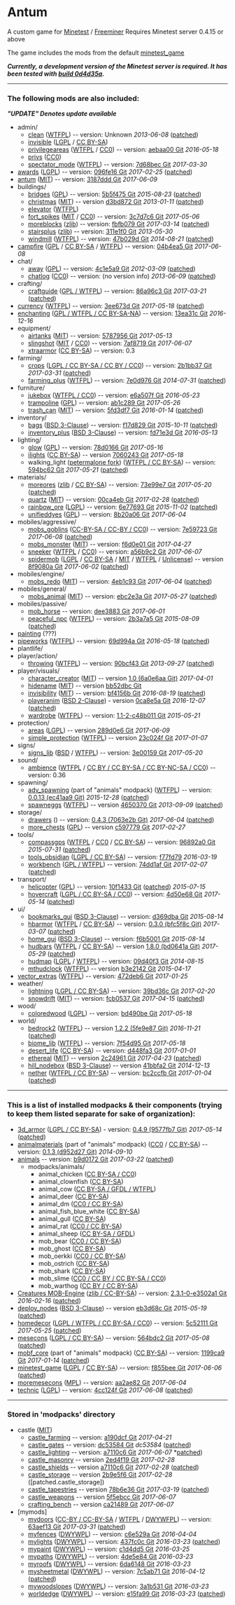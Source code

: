 # Antum
A custom game for [Minetest](http://www.minetest.net/) / [Freeminer](http://freeminer.org/)
Requires Minetest server 0.4.15 or above

The game includes the mods from the default [minetest_game](https://github.com/minetest/minetest_game/tree/master/mods)

***Currently, a development version of the Minetest server is required. It has been tested with [build 0d4d35a](https://github.com/minetest/minetest/tree/0d4d35a).***

---

### The following mods are also included:

***"UPDATE" Denotes update available***

* admin/
    * [clean][] ([WTFPL][lic.wtfpl]) -- version: Unknown *2013-06-08* ([patched][patch.clean])
    * [invisible][] ([LGPL][lic.lgpl2.1] / [CC BY-SA][lic.ccbysa3.0])
    * [privilegeareas][] ([WTFPL][lic.privilegeareas] / [CC0][lic.cc0]) -- version: [aebaa00 Git][ver.privilegeareas] *2016-05-18*
    * [privs][] ([CC0][lic.cc0])
    * [spectator_mode][] ([WTFPL][lic.spectator_mode]) -- version: [7d68bec Git][ver.spectator_mode] *2017-03-30*
* [awards][] ([LGPL][lic.lgpl2.1]) -- version: [096fe16 Git][ver.awards] *2017-02-25* ([patched][patch.awards])
* [antum][] ([MIT][lic.antum]) -- version: [3187ddd Git][ver.antum] *2017-06-09*
* buildings/
    * [bridges][] ([GPL][lic.gpl3.0]) -- version: [5b5f475 Git][ver.bridges] *2015-08-23* ([patched][patch.bridges])
    * [christmas][] ([MIT][lic.christmas]) -- version [d3bd872 Git][ver.christmas] *2013-01-11* ([patched][patch.christmas])
    * [elevator][] ([WTFPL][lic.elevator])
    * [fort_spikes][] ([MIT][lic.fort_spikes] / [CC0][lic.cc0]) -- version: [3c7d7c6 Git][ver.fort_spikes] *2017-05-06*
    * [moreblocks][] ([zlib][lic.moreblocks]) -- version: [fbfb079 Git][ver.moreblocks] *2017-03-14* ([patched][patch.moreblocks])
    * [stairsplus][] ([zlib][lic.stairsplus]) -- version: [311e1f0 Git][ver.stairsplus] *2013-05-30*
    * [windmill][] ([WTFPL][lic.windmill]) -- version: [47b029d Git][ver.windmill] *2014-08-21* ([patched][patch.windmill])
* [campfire][] ([GPL][lic.gpl2.0] / [CC BY-SA][lic.ccbysa] / [WTFPL][lic.campfire]) -- version: [04b4ea5 Git][ver.campfire] *2017-06-08*
* chat/
    * [away][] ([GPL][lic.gpl2.0]) -- version: [4c1e5a9 Git][ver.away] *2012-03-09* ([patched][patch.away])
    * [chatlog][] ([CC0][lic.cc0]) -- version: (no version info) *2013-06-09* ([patched][patch.chatlog])
* crafting/
    * [craftguide][] ([GPL / WTFPL](mods/crafting/craftguide/LICENSE)) -- version: [86a96c3 Git][ver.craftguide] *2017-03-21* ([patched][patch.craftguide])
* [currency][] ([WTFPL][lic.currency]) -- version: [3ee673d Git][ver.currency] *2017-05-18* ([patched][patch.currency])
* [enchanting][] ([GPL / WTFPL / CC BY-SA-NA][lic.enchanting]) -- version: [13ea31c Git][ver.enchanting] *2016-12-16*
* equipment/
	* [airtanks][] ([MIT][lic.airtanks]) -- version: [5787956 Git][ver.airtanks] *2017-05-13*
	* [slingshot][] ([MIT][lic.slingshot] / [CC0][lic.cc0]) -- version: [7af8719 Git][ver.slingshot] *2017-06-07*
	* [xtraarmor][] ([CC BY-SA][lic.ccbysa3.0]) -- version: 0.3
* farming/
	* [crops][] ([LGPL / CC BY-SA / CC BY / CC0][lic.crops]) -- version: [2b1bb37 Git][ver.crops] *2017-03-31* ([patched][patch.crops])
	* [farming_plus][] ([WTFPL][lic.farming_plus]) -- version: [7e0d976 Git][ver.farming_plus] *2014-07-31* ([patched][patch.farming_plus])
* furniture/
	* [jukebox][] ([WTFPL / CC0][lic.jukebox]) -- version: [e6a507f Git][ver.jukebox] *2016-05-23*
    * [trampoline][] ([GPL][lic.gpl3.0]) -- version: [ab1c289 Git][ver.trampoline] *2017-05-26*
    * [trash_can][] ([MIT][lic.trash_can]) -- version: [5fd3df7 Git][ver.trash_can] *2016-01-14* ([patched][patch.trash_can])
* inventory/
    * [bags][] ([BSD 3-Clause][lic.bags]) -- version: [f17d829 Git][ver.bags] *2015-10-11* ([patched][patch.bags])
    * [inventory_plus][] ([BSD 3-Clause][lic.inventory_plus]) -- version: [fd71e3d Git][ver.inventory_plus] *2016-05-13*
* lighting/
    * [glow][] ([GPL][lic.gpl2.0]) -- version: [78d0166 Git][ver.glow] *2017-05-16*
	* [ilights][] ([CC BY-SA][lic.ccbysa]) -- version [7060243 Git][ver.ilights] *2017-05-18*
    * walking_light ([petermalone fork][walking_light]) ([WTFPL / CC BY-SA][lic.walking_light]) -- version: [594bc62 Git][ver.walking_light] *2017-05-21* ([patched][patch.walking_light])
* materials/
	* [moreores][] ([zlib][lic.moreores] / [CC BY-SA][lic.ccbysa3.0]) -- version: [73e99e7 Git][ver.moreores] *2017-05-20* ([patched][patch.moreores])
	* [quartz][] ([MIT][lic.quartz]) -- version: [00ca4eb Git][ver.quartz] *2017-02-28* ([patched][patch.quartz])
	* [rainbow_ore][] ([LGPL][lic.rainbow_ore]) -- version: [6e77693 Git][ver.rainbow_ore] *2015-11-02* ([patched][patch.rainbow_ore])
	* [unifieddyes][] ([GPL][lic.gpl2.0]) -- version: [8b20a06 Git][ver.unifieddyes] *2017-06-04*
* mobiles/aggressive/
    * [mobs_goblins][] ([CC-BY-SA / CC-BY / CC0][lic.mobs_goblins]) -- version: [7e59723 Git][ver.mobs_goblins] *2017-06-08* ([patched][patch.mobs_goblins])
    * [mobs_monster][] ([MIT][lic.mobs_monster]) -- version: [f6d0e01 Git][ver.mobs_monster] *2017-04-27*
    * [sneeker][] ([WTFPL][lic.wtfpl] / [CC0][lic.cc0]) -- version: [a56b9c2 Git][ver.sneeker] *2017-06-07*
    * [spidermob][] ([LGPL][lic.lgpl2.1] / [CC BY-SA][lic.ccbysa3.0] / [MIT][lic.mit] / [WTFPL][lic.spidermob] / [Unlicense][lic.unlicense]) -- version [8f9080a Git][ver.spidermob] *2017-06-02* ([patched][patch.spidermob])
* mobiles/engine/
    * [mobs_redo][] ([MIT][lic.mobs_redo]) -- version: [4eb1c93 Git][ver.mobs_redo] *2017-06-04* ([patched][patch.mobs_redo])
* mobiles/general/
	* [mobs_animal][] ([MIT][lic.mobs_animal]) -- version: [ebc2e3a Git][ver.mobs_animal] *2017-05-27* ([patched][patch.mobs_animal])
* mobiles/passive/
	* [mob_horse][] -- version: [dee3883 Git][ver.mob_horse] *2017-06-01*
    * [peaceful_npc][] ([WTFPL][lic.wtfpl]) -- version: [2b3a7a5 Git][ver.peaceful_npc] *2015-08-09* ([patched][patch.peaceful_npc])
* [painting][] (???)
* [pipeworks][] ([WTFPL][lic.wtfpl]) -- version: [69d994a Git][ver.pipeworks] *2016-05-18*  ([patched][patch.pipeworks])
* plantlife/
* player/action/
    * [throwing][] ([WTFPL][lic.wtfpl]) -- version: [90bcf43 Git][ver.throwing] *2013-09-27* ([patched][patch.throwing])
* player/visuals/
	* [character_creator][] ([MIT][lic.character_creator]) -- version [1.0 (6a0e6aa Git)][ver.character_creator] *2017-04-01*
    * [hidename][] ([MIT][lic.hidename]) -- version [bb52dbc Git][ver.hidename]
    * [invisibility][] ([MIT][lic.invisibility]) -- version: [bf4156b Git][ver.invisibility] *2016-08-19* ([patched][patch.invisibility])
    * [playeranim][] ([BSD 2-Clause][lic.playeranim]) - version [0ca8e5a Git][ver.playeranim] *2016-12-07* ([patched][patch.playeranim])
    * [wardrobe][] ([WTFPL][lic.wtfpl]) -- version: [1.1-2-c48b011 Git][ver.wardrobe] *2015-05-21*
* protection/
    * [areas][] ([LGPL][lic.lgpl2.1]) -- version [289d0e6 Git][ver.areas] *2017-06-09*
    * [simple_protection][] ([WTFPL][lic.wtfpl]) -- version [23c024f Git][ver.simple_protection] *2017-01-07*
* signs/
	* [signs_lib][] ([BSD][lic.signs_lib] / [WTFPL][lic.wtfpl]) -- version: [3e00159 Git][ver.signs_lib] *2017-05-20*
* sound/
    * [ambience][ambience_ultralite] ([WTFPL][lic.wtfpl] / [CC BY / CC BY-SA / CC BY-NC-SA / CC0][lic.ambience_ultralite]) -- version: 0.36
* spawning/
	* [adv_spawning][animals] (part of "animals" modpack) ([WTFPL][lic.wtfpl]) -- version: [0.0.13 (ec41aa9 Git)][ver.adv_spawning] *2015-12-28* ([patched][patch.adv_spawning])
	* [spawneggs][] ([WTFPL][lic.spawneggs]) -- version [4650370 Git][ver.spawneggs] *2013-09-09* ([patched][patch.spawneggs])
* storage/
	* [drawers][] () -- version: [0.4.3 (7063e2b Git)][ver.drawers] *2017-06-04* ([patched][patch.drawers])
	* [more_chests][] ([GPL][lic.gpl2.0]) -- version [c597779 Git][ver.more_chests] *2017-02-27*
* tools/
	* [compassgps][] ([WTFPL][lic.wtfpl] / [CC0][lic.cc0] / [CC BY-SA][lic.ccbysa]) -- version: [96892a0 Git][ver.compassgps] *2015-07-31* ([patched][patch.compassgps])
    * [tools_obsidian][] ([LGPL / CC BY-SA][lic.tools_obsidian]) -- version: [f77fd79][ver.tools_obsidian] *2016-03-19*
    * [workbench][] ([GPL / WTFPL](mods/tools/workbench/LICENSE)) -- version: [74dd1af Git][ver.workbench] *2017-02-07* ([patched][patch.workbench])
* transport/
	* [helicopter][] ([GPL][lic.gpl2.0]) -- version: [10f1433 Git][ver.helicopter] ([patched][patch.helicopter]) *2015-07-15*
    * [hovercraft][] ([LGPL / CC BY-SA / CC0][lic.hovercraft]) -- version: [4d50e68 Git][ver.hovercraft] *2017-05-14* ([patched][patch.hovercraft])
* ui/
    * [bookmarks_gui][] ([BSD 3-Clause][lic.bookmarks_gui]) -- version: [d369dba Git][ver.bookmarks_gui] *2015-08-14*
    * [hbarmor][] ([WTFPL][lic.wtfpl] / [CC BY-SA][lic.ccbysa3.0]) -- version: [0.3.0 (bfc5f8c Git)][ver.hbarmor] *2017-03-07* ([patched][patch.hbarmor])
    * [home_gui][] ([BSD 3-Clause](mods/ui/home_gui/LICENSE)) -- version: [f6b5001 Git][ver.home_gui] *2015-08-14*
    * [hudbars][] ([WTFPL][lic.wtfpl] / [CC BY-SA][lic.ccbysa3.0]) -- version [1.8.0 (bd0641a Git)][ver.hudbars] *2017-05-29* ([patched][patch.hudbars])
    * [hudmap][] ([LGPL][lic.lgpl2.1] / [WTFPL][lic.wtfpl]) -- version: [09d40f3 Git][ver.hudmap] *2014-08-15*
    * [mthudclock][] ([WTFPL][lic.wtfpl]) -- version [b3e2142 Git][ver.mthudclock] *2015-04-17*
* [vector_extras][] ([WTFPL][lic.vector_extras]) -- version: [472deb6 Git][ver.vector_extras] *2017-01-25*
* weather/
    * [lightning][] ([LGPL / CC BY-SA][lic.lightning]) -- version: [39bd36c Git][ver.lightning] *2017-02-20*
    * [snowdrift][] ([MIT][lic.snowdrift]) -- version: [fcb0537 Git][ver.snowdrift] *2017-04-15* ([patched][patch.snowdrift])
* wood/
	* [coloredwood][] ([LGPL][lic.lgpl3.0]) -- version: [bd490be Git][ver.coloredwood] *2017-05-18*
* world/
    * [bedrock2][] ([WTFPL][lic.wtfpl]) -- version [1.2.2 (5fe9e87 Git)][ver.bedrock2] *2016-11-21* ([patched][patch.bedrock2])
    * [biome_lib][] ([WTFPL][lic.wtfpl]) -- version: [7f54d95 Git][ver.biome_lib] *2017-05-18*
    * [desert_life][] ([CC BY-SA][lic.ccbysa4.0]) -- version: [d448fa3 Git][ver.desert_life] *2017-01-01*
    * [ethereal][] ([MIT][lic.ethereal]) -- version [2c24961 Git][ver.ethereal] *2017-04-23* ([patched][patch.ethereal])
    * [hill_nodebox][] ([BSD 3-Clause][lic.hill_nodebox]) -- version [41bbfa2 Git][ver.hill_nodebox] *2014-12-13*
    * [nether][] ([WTFPL / CC BY-SA][lic.nether]) -- version: [bc2ccfb Git][ver.nether] *2017-01-04* ([patched][patch.nether])


---

### This is a list of installed modpacks & their components (trying to keep them listed separate for sake of organization):

* [3d_armor][] ([LGPL / CC BY-SA][lic.3d_armor]) - version: [0.4.9 (9577fb7 Git)][ver.3d_armor] *2017-05-14* ([patched][patch.3d_armor])
* [animalmaterials][animals] (part of "animals" modpack) ([CC0][lic.cc0] / [CC BY-SA][lic.ccbysa3.0]) -- version: [0.1.3 (d952d27 Git)][ver.animalmaterials] *2014-09-10*
* [animals][] -- version: [b9d0172 Git][ver.animals] *2017-03-22* ([patched][patch.animals])
	* modpacks/animals/
		* animal_chicken ([CC BY-SA / CC0][lic.amp_chicken])
		* animal_clownfish ([CC BY-SA][lic.amp_clownfish])
		* animal_cow ([CC BY-SA / GFDL / WTFPL][lic.amp_cow])
		* animal_deer ([CC BY-SA][lic.amp_deer])
		* animal_dm ([CC0 / CC BY-SA][lic.amp_dm])
		* animal_fish_blue_white ([CC BY-SA][lic.amp_fish_blue_white])
		* animal_gull ([CC BY-SA][lic.amp_gull])
		* animal_rat ([CC0 / CC BY-SA][lic.amp_rat])
		* animal_sheep ([CC BY-SA / GFDL][lic.amp_sheep])
		* mob_bear ([CC0 / CC BY-SA][lic.amp_bear])
		* mob_ghost ([CC BY-SA][lic.amp_ghost])
		* mob_oerkki ([CC0 / CC BY-SA][lic.amp_oerkki])
		* mob_ostrich ([CC BY-SA][lic.amp_ostrich])
		* mob_shark ([CC BY-SA][lic.amp_shark])
		* mob_slime ([CC0 / CC BY / CC BY-SA / CC0][lic.amp_slime])
		* mob_warthog ([CC BY / CC BY-SA][lic.amp_warthog])
* [Creatures MOB-Engine][cme] ([zlib / CC-BY-SA][lic.cme]) -- version: [2.3.1-0-e3502a1 Git][ver.cme] *2016-02-16* ([patched][patch.cme])
* [deploy_nodes][] ([BSD 3-Clause][lic.deploy_nodes]) -- version [eb3d68c Git][ver.deploy_nodes] *2015-05-19* ([patched][patch.deploy_nodes])
* [homedecor][] ([LGPL / WTFPL / CC BY-SA / CC0][lic.homedecor]) -- version: [5c52111 Git][ver.homedecor] *2017-05-25* ([patched][patch.homedecor])
* [mesecons][] ([LGPL / CC BY-SA][lic.mesecons]) -- version: [564bdc2 Git][ver.mesecons] *2017-05-08* ([patched][patch.mesecons])
* [mobf_core][animals] (part of "animals" modpack) ([CC BY-SA][lic.ccbysa3.0]) -- version: [1199ca9 Git][ver.mobf_core] *2017-01-14* ([patched][patch.mobf_core])
* [minetest_game][] ([LGPL][lic.lgpl2.1] / [CC BY-SA][lic.ccbysa3.0]) -- version: [f855bee Git][ver.minetest_game] *2017-06-06* ([patched][patch.minetest_game])
* [moremesecons][] ([MPL][lic.mpl2.0]) -- version: [aa2ae82 Git][ver.moremesecons] *2017-06-04*
* [technic][] ([LGPL][lic.lgpl2.0]) -- version: [4cc124f Git][ver.technic] *2017-06-08* ([patched][patch.technic])


---

### Stored in 'modpacks' directory

* castle ([MIT][lic.castle])
	* [castle_farming][] -- version: [a190dcf Git][ver.castle_farming] *2017-04-21*
	* [castle_gates][] -- version: [dc53584 Git][ver.castle_gates] *dc53584* ([patched][patch.castle_gates])
	* [castle_lighting][] -- version: [a7110c6 Git][ver.castle_lighting] *2017-06-07* *[patched][patch.castle_lighting])
	* [castle_masonry][] -- version [2ed4f19 Git][ver.castle_masonry] *2017-02-28*
	* [castle_shields][] -- version [a7110c6 Git][ver.castle_shields] *2017-02-28* ([patched][patch.castle_shields])
	* [castle_storage][] -- version [2b9e5f6 Git][ver.castle_storage] *2017-02-28* ([patched.castle_storage])
	* [castle_tapestries][] -- version [78b6e36 Git][ver.castle_tapestries] *2017-03-19* ([patched][patch.castle_tapestries])
	* [castle_weapons][] -- version [5f5ebcc Git][ver.castle_weapons] *2017-06-07*
	* [crafting_bench][] -- version [ca21489 Git][ver.crafting_bench] *2017-06-07*
* [mymods]
	* [mydoors][] ([CC-BY / CC-BY-SA][lic.mydoors] / [WTFPL][lic.wtfpl] / [DWYWFPL][lic.dwywpl]) -- version: [63aef13 Git][ver.mydoors] *2017-03-31* ([patched][patch.mydoors])
	* [myfences][] ([DWYWPL][lic.dwywpl]) -- version: [c6e529a Git][ver.myfences] *2016-04-04*
	* [mylights][] ([DWYWPL][lic.dwywpl]) -- version: [437fc0c Git][ver.mylights] *2016-03-23* ([patched][patch.mylights])
	* [mypaint][] ([DWYWPL][lic.dwywpl]) -- version: [c1d4dd5 Git][ver.mypaint] *2016-03-25*
	* [mypaths][] ([DWYWPL][lic.dwywpl]) -- version: [4de5e84 Git][ver.mypaths] *2016-03-23*
	* [myroofs][] ([DWYWPL][lic.dwywpl]) -- version: [6da6148 Git][ver.myroofs] *2016-03-23*
	* [mysheetmetal][] ([DWYWPL][lic.dwywpl]) -- version: [7c5ab71 Git][ver.mysheetmetal] *2016-04-12* ([patched][patch.mysheetmetal])
	* [mywoodslopes][] ([DWYWPL][lic.dwywpl]) -- version: [3a1b531 Git][ver.mywoodslopes] *2016-03-23*
	* [worldedge][] ([DWYWPL][lic.dwywpl]) -- version: [e15fa99 Git][ver.worldedge] *2016-03-23* ([patched][patch.worldedge])



[3d_armor]: https://forum.minetest.net/viewtopic.php?t=4654
[airtanks]: https://forum.minetest.net/viewtopic.php?t=17102
[ambience_ultralite]: https://forum.minetest.net/viewtopic.php?p=151166#p151166
[animals]: https://forum.minetest.net/viewtopic.php?t=629
[antum]: https://github.com/AntumDeluge/mtmp-antum
[antum_glass]: mods/antum/glass
[antum_overrides]: mods/antum/overrides
[areas]: https://forum.minetest.net/viewtopic.php?t=7239
[awards]: https://forum.minetest.net/viewtopic.php?t=4870
[away]: https://forum.minetest.net/viewtopic.php?t=1211
[bags]: http://cornernote.github.io/minetest-bags/
[bedrock2]: https://forum.minetest.net/viewtopic.php?t=11271
[biome_lib]: https://forum.minetest.net/viewtopic.php?f=11&t=12999
[bookmarks_gui]: http://cornernote.github.io/minetest-bookmarks_gui/
[bridges]: https://forum.minetest.net/viewtopic.php?t=3488
[campfire]: https://forum.minetest.net/viewtopic.php?t=10569
[castle_farming]: https://github.com/minetest-mods/castle_farming
[castle_gates]: https://github.com/minetest-mods/castle_gates
[castle_lighting]: https://github.com/minetest-mods/castle_lighting
[castle_masonry]: https://github.com/minetest-mods/castle_masonry
[castle_shields]: https://github.com/minetest-mods/castle_shields
[castle_storage]: https://github.com/minetest-mods/castle_storage
[castle_tapestries]: https://github.com/minetest-mods/castle_tapestries
[castle_weapons]: https://github.com/minetest-mods/castle_weapons
[character_creator]: https://forum.minetest.net/viewtopic.php?t=13138
[chatlog]: https://forum.minetest.net/viewtopic.php?t=6220
[christmas]: https://forum.minetest.net/viewtopic.php?t=3950
[clean]: https://forum.minetest.net/viewtopic.php?t=2777
[cme]: https://forum.minetest.net/viewtopic.php?t=8638
[coloredwood]: https://forum.minetest.net/viewtopic.php?t=2411
[compass]: https://forum.minetest.net/viewtopic.php?t=3785
[compassgps]: https://forum.minetest.net/viewtopic.php?t=9373
[craftguide]: https://forum.minetest.net/viewtopic.php?t=14088
[crafting_bench]: https://github.com/minetest-mods/crafting_bench
[crops]: https://forum.minetest.net/viewtopic.php?t=11795
[currency]: https://github.com/minetest-mods/currency
[deploy_nodes]: https://cornernote.github.io/minetest-deploy_nodes/
[desert_life]: https://forum.minetest.net/viewtopic.php?t=16054
[drawers]: https://forum.minetest.net/viewtopic.php?t=17134
[elevator]: https://forum.minetest.net/viewtopic.php?t=12944
[enchanting]: https://forum.minetest.net/viewtopic.php?t=7354
[ethereal]: https://forum.minetest.net/viewtopic.php?t=14638
[farming_plus]: https://forum.minetest.net/viewtopic.php?t=2787
[fort_spikes]: https://forum.minetest.net/viewtopic.php?t=14574
[glow]: https://forum.minetest.net/viewtopic.php?t=6300
[hbarmor]: https://forum.minetest.net/viewtopic.php?t=11337
[helicopter]: https://forum.minetest.net/viewtopic.php?t=6183
[hidename]: https://github.com/AntumDeluge/mtmod-hidename
[hill_nodebox]: https://cornernote.github.io/minetest-hill_nodebox/
[home_gui]: http://cornernote.github.io/minetest-home_gui/
[homedecor]: https://forum.minetest.net/viewtopic.php?t=2041
[hovercraft]: https://forum.minetest.net/viewtopic.php?t=6722
[hudbars]: https://forum.minetest.net/viewtopic.php?t=11153
[hudmap]: https://github.com/stujones11/hudmap
[ilights]: https://forum.minetest.net/viewtopic.php?t=12200
[invisibility]: https://forum.minetest.net/viewtopic.php?t=14846
[invisible]: https://forum.minetest.net/viewtopic.php?t=14399
[inventory_plus]: https://forum.minetest.net/viewtopic.php?t=3100
[jukebox]: https://forum.minetest.net/viewtopic.php?t=13505
[jumping]: https://forum.minetest.net/viewtopic.php?t=2957
[lightning]: https://forum.minetest.net/viewtopic.php?t=13886
[mesecons]: https://forum.minetest.net/viewtopic.php?t=628
[minetest_game]: https://github.com/minetest/minetest_game
[mob_horse]: https://github.com/tenplus1/mob_horse
[mobs_animal]: https://github.com/tenplus1/mobs_animal
[mobs_goblins]: https://forum.minetest.net/viewtopic.php?t=13004
[mobs_monster]: https://github.com/tenplus1/mobs_monster
[mobs_redo]: https://forum.minetest.net/viewtopic.php?t=9917
[more_chests]: https://github.com/minetest-mods/more_chests
[moreblocks]: https://forum.minetest.net/viewtopic.php?t=509
[moremesecons]: https://forum.minetest.net/viewtopic.php?t=13150
[moreores]: https://forum.minetest.net/viewtopic.php?t=549
[moretrees]: https://forum.minetest.net/viewtopic.php?t=4394
[mthudclock]: https://forum.minetest.net/viewtopic.php?t=11879
[mydoors]: https://forum.minetest.net/viewtopic.php?t=10626
[myfences]: https://forum.minetest.net/viewtopic.php?t=14275
[mylights]: https://forum.minetest.net/viewtopic.php?t=13154
[mypaint]: https://forum.minetest.net/viewtopic.php?t=14274
[mypaths]: https://forum.minetest.net/viewtopic.php?t=11388
[myroofs]: https://forum.minetest.net/viewtopic.php?t=11416
[mysheetmetal]: https://forum.minetest.net/viewtopic.php?t=11702
[mywoodslopes]: https://forum.minetest.net/viewtopic.php?t=11433
[nether]: https://forum.minetest.net/viewtopic.php?t=5790
[painting]: https://github.com/minetest-mods/painting
[peaceful_npc]: https://forum.minetest.net/viewtopic.php?t=4167
[pipeworks]: https://forum.minetest.net/viewtopic.php?t=2155
[plantlife_modpack]: https://forum.minetest.net/viewtopic.php?f=11&t=3898
[playeranim]: https://forum.minetest.net/viewtopic.php?t=12189
[privilegeareas]: https://forum.minetest.net/viewtopic.php?t=5545
[privs]: mods/admin/privs
[quartz]: https://forum.minetest.net/viewtopic.php?t=5682
[rainbow_ore]: https://forum.minetest.net/viewtopic.php?id=13519
[signs_lib]: https://forum.minetest.net/viewtopic.php?f=11&t=13762
[simple_protection]: https://forum.minetest.net/viewtopic.php?t=9035
[slingshot]: https://github.com/AntumDeluge/mtmod-slingshot
[sneeker]: https://github.com/AntumDeluge/mtmod-sneeker
[snowdrift]: https://forum.minetest.net/viewtopic.php?t=6854
[spawneggs]: https://forum.minetest.net/viewtopic.php?t=6214
[spectator_mode]: https://forum.minetest.net/viewtopic.php?t=13718
[spidermob]: https://forum.minetest.net/viewtopic.php?t=10045
[stairsplus]: https://forum.minetest.net/viewtopic.php?t=6140
[technic]: https://forum.minetest.net/viewtopic.php?t=2538
[throwing]: https://forum.minetest.net/viewtopic.php?t=687
[tnt]: https://forum.minetest.net/viewtopic.php?id=2902
[tools_obsidian]: https://forum.minetest.net/viewtopic.php?t=14236
[trampoline]: https://github.com/AntumDeluge/mtmod-trampoline
[trash_can]: https://forum.minetest.net/viewtopic.php?t=6315
[trees]: https://forum.minetest.net/viewtopic.php?f=11&t=5713
[unified_inventory]: https://forum.minetest.net/viewtopic.php?id=3933
[unifieddyes]: https://forum.minetest.net/viewtopic.php?t=2178
[vector_extras]: https://forum.minetest.net/viewtopic.php?t=8533
[vines]: https://forum.minetest.net/viewtopic.php?f=11&t=2344
[walking_light]: https://github.com/petermaloney/walking_light
[wardrobe]: https://forum.minetest.net/viewtopic.php?t=9680
[weather]: https://forum.minetest.net/viewtopic.php?t=5245
[windmill]: https://forum.minetest.net/viewtopic.php?id=7440
[workbench]: https://forum.minetest.net/viewtopic.php?t=14085
[worldedge]: https://forum.minetest.net/viewtopic.php?t=10753
[xtraarmor]: https://forum.minetest.net/viewtopic.php?t=16645

[lic.3d_armor]: mods/modpacks/3d_armor/LICENSE.md
[lic.airtanks]: mods/equipment/airtanks/LICENSE.txt
[lic.ambience_ultralite]: mods/sound/ambience/sounds/SoundLicenses.txt
[lic.amp_adv_spawning]: mods/spawning/adv_spawning/README.txt
[lic.amp_bear]: mods/modpacks/animals/mob_bear/License.txt
[lic.amp_chicken]: mods/modpacks/animals/animal_chicken/License.txt
[lic.amp_clownfish]: mods/modpacks/animals/animal_clownfish/License.txt
[lic.amp_cow]: mods/modpacks/animals/animal_cow/License.txt
[lic.amp_deer]: mods/modpacks/animals/animal_deer/License.txt
[lic.amp_dm]: mods/modpacks/animals/animal_dm/License.txt
[lic.amp_fish_blue_white]: mods/modpacks/animals/animal_fish_blue_white/License.txt
[lic.amp_ghost]: mods/modpacks/animals/mob_ghost/License.txt
[lic.amp_gull]: mods/modpacks/animals/animal_gull/License.txt
[lic.amp_mob_environments]: mods/mp-animalmaterials/mob_environments/README
[lic.amp_oerkki]: mods/modpacks/animals/mob_oerkki/License.txt
[lic.amp_ostrich]: mods/modpacks/animals/mob_ostrich/License.txt
[lic.amp_rat]: mods/modpacks/animals/animal_rat/License.txt
[lic.amp_shark]: mods/modpacks/animals/mob_shark/License.txt
[lic.amp_sheep]: mods/modpacks/animals/animal_sheep/License%20information.txt
[lic.amp_slime]: mods/modpacks/animals/mob_slime/License.txt
[lic.amp_warthog]: mods/modpacks/animals/mob_warthog/License.txt
[lic.antum]: mods/antum/LICENSE.txt
[lic.awards]: mods/awards/LICENSE.txt
[lic.bags]: mods/inventory/bags/LICENSE
[lic.bookmarks_gui]: mods/ui/bookmarks_gui/LICENSE
[lic.bridges]: mods/buildings/bridges/README.md
[lic.campfire]: mods/campfire/README.md
[lic.castle]: mods/modpacks/castle/LICENSE
[lic.character_creator]: mods/player/visuals/character_creator/license.txt
[lic.christmas]: mods/buildings/christmas/LICENSE.txt
[lic.cme]: mods/modpacks/cme/LICENSE.txt
[lic.crops]: mods/farming/crops/LICENSE
[lic.currency]: https://forum.minetest.net/viewtopic.php?t=7002
[lic.deploy_nodes]: mods/modpacks/deploy_nodes/LICENSE
[lic.elevator]: mods/buildings/elevator/readme.txt
[lic.enchanting]: mods/enchanting/LICENSE
[lic.ethereal]: mods/world/ethereal/license.txt
[lic.farming_plus]: mods/farming/farming_plus/README.txt
[lic.fort_spikes]: mods/buildings/fort_spikes/README.md
[lic.hidename]: mods/player/visuals/hidename/LICENSE.txt
[lic.hill_nodebox]: mods/world/hill_nodebox/LICENSE
[lic.homedecor]: mods/modpacks/homedecor/LICENSE
[lic.hovercraft]: mods/transport/hovercraft/LICENSE.txt
[lic.inventory_plus]: mods/inventory/inventory_plus/LICENSE
[lic.invisibility]: mods/player/visuals/invisibility/license.txt
[lic.invisible]: mods/admin/invisible/readme.txt
[lic.jukebox]: mods/furniture/jukebox/README.txt
[lic.lightning]: mods/weather/lightning/README.md
[lic.mesecons]: mods/modpacks/mesecons/COPYING.txt
[lic.mobf]: mods/modpacks/mobf_core/License.txt
[lic.mobs_animal]: mods/mobiles/general/mobs_animal/license.txt
[lic.mobs_goblins]: mods/mobiles/aggressive/mobs_goblins/README.md
[lic.mobs_monster]: mods/mobiles/aggressive/mobs_monster/license.txt
[lic.mobs_redo]: mods/mobiles/engine/mobs_redo/license.txt
[lic.moreblocks]: mods/buildings/moreblocks/LICENSE.md
[lic.moreores]: mods/materials/moreores/LICENSE.md
[lic.mydoors]: mods/modpacks/mydoors/README.md
[lic.nether]: mods/world/nether/README.md
[lic.playeranim]: mods/player/visuals/playeranim/license.md
[lic.privilegeareas]: mods/admin/privilegeareas/README.md
[lic.quartz]: mods/materials/quartz/LICENSE.txt
[lic.rainbow_ore]: mods/materials/rainbow_ore/README.md
[lic.signs_lib]: mods/signs/signs_lib/copyright.txt
[lic.slingshot]: mods/equipment/slingshot/LICENSE.txt
[lic.snowdrift]: mods/weather/snowdrift/license.txt
[lic.spawneggs]: mods/spawning/spawneggs/README.txt
[lic.spectator_mode]: mods/admin/spectator_mode/LICENSE
[lic.spidermob]: https://github.com/minetest-LOTR/Lord-of-the-Test/blob/master/mods/lottmobs/license.txt
[lic.stairsplus]: mods/buildings/stairsplus/LICENSE.txt
[lic.tools_obsidian]: mods/tools/tools_obsidian/README.md
[lic.trash_can]: mods/furniture/trash_can/LICENSE.txt
[lic.vector_extras]: mods/vector_extras/LICENSE.txt
[lic.walking_light]: mods/lighting/walking_light/README.md
[lic.windmill]: mods/buildings/windmill/README.md

[lic.cc0]: doc/licenses/CC0.txt
[lic.ccbyncsa]: doc/licenses/CC_BY-NC-SA-4.0.txt
[lic.ccbyncsa3.0]: doc/licenses/CC_BY-NC-SA-3.0.txt
[lic.ccbyncsa4.0]: doc/licenses/CC_BY-NC-SA-4.0.txt
[lic.ccbysa]: doc/licenses/CC_BY-SA-4.0.txt
[lic.ccbysa3.0]: doc/licenses/CC_BY-SA-3.0.txt
[lic.ccbysa4.0]: doc/licenses/CC_BY-SA-4.0.txt
[lic.dwywpl]: doc/licenses/DWYWPL.txt
[lic.gpl1.0]: doc/licenses/GPL-1.0.txt
[lic.gpl2.0]: doc/licenses/GPL-2.0.txt
[lic.gpl3.0]: doc/licenses/GPL-3.0.txt
[lic.lgpl2.0]: doc/licenses/LGPL-2.0.txt
[lic.lgpl2.1]: doc/licenses/LGPL-2.1.txt
[lic.lgpl3.0]: doc/licenses/LGPL-3.0.txt
[lic.mit]: doc/licenses/MIT.txt
[lic.mpl]: doc/licenses/MPL-2.0.txt
[lic.mpl2.0]: doc/licenses/MPL-2.0.txt
[lic.unlicense]: doc/licenses/Unlicense.txt
[lic.wtfpl]: doc/licenses/WTFPL.txt
[lic.zlib]: doc/licenses/zlib.txt

[ver.3d_armor]: https://github.com/stujones11/minetest-3d_armor/tree/9577fb7
[ver.adv_spawning]: https://github.com/sapier/adv_spawning/tree/ec41aa9
[ver.airtanks]: https://github.com/minetest-mods/airtanks/tree/5787956
[ver.animalmaterials]: https://github.com/sapier/animalmaterials/tree/d952d27
[ver.animals]: https://github.com/sapier/animals_modpack/tree/b9d0172
[ver.antum]: https://github.com/AntumDeluge/mtmp-antum/tree/3187ddd
[ver.areas]: https://github.com/ShadowNinja/areas/tree/289d0e6
[ver.awards]: https://github.com/minetest-mods/awards/tree/096fe16
[ver.away]: https://github.com/kahrl/minetest-mod-away/tree/4c1e5a9
[ver.bags]: https://github.com/cornernote/minetest-bags/tree/f17d829
[ver.bedrock2]: http://repo.or.cz/minetest_bedrock2.git/tree/5fe9e87
[ver.biome_lib]: https://github.com/minetest-mods/biome_lib/tree/7f54d95
[ver.bookmarks_gui]: https://github.com/cornernote/minetest-bookmarks_gui/tree/d369dba
[ver.bridges]: https://github.com/Sokomine/bridges/tree/5b5f475
[ver.campfire]: https://github.com/Napiophelios/campfire/tree/04b4ea5
[ver.castle_farming]: https://github.com/minetest-mods/castle_farming/tree/a190dcf
[ver.castle_gates]: https://github.com/minetest-mods/castle_gates/tree/dc53584
[ver.castle_lighting]: https://github.com/minetest-mods/castle_lighting/tree/a7110c6
[ver.castle_masonry]: https://github.com/minetest-mods/castle_masonry/tree/2ed4f19
[ver.castle_shields]: https://github.com/minetest-mods/castle_shields/tree/ce853d7
[ver.castle_storage]: https://github.com/minetest-mods/castle_storage/tree/2b9e5f6
[ver.castle_tapestries]: https://github.com/minetest-mods/castle_tapestries/tree/78b6e36
[ver.castle_weapons]: https://github.com/minetest-mods/castle_weapons/tree/5f5ebcc
[ver.character_creator]: https://github.com/minetest-mods/character_creator/tree/6a0e6aa
[ver.christmas]: https://github.com/TheZenKitteh/minetest-christmas/tree/d3bd872
[ver.cme]: https://github.com/BlockMen/cme/tree/e3502a1
[ver.coloredwood]: https://github.com/minetest-mods/coloredwood/tree/bd490be
[ver.compassgps]: https://github.com/Kilarin/compassgps/tree/96892a0
[ver.crafting_bench]: https://github.com/minetest-mods/crafting_bench/tree/ca21489
[ver.craftguide]: https://github.com/minetest-mods/craftguide/tree/86a96c3
[ver.crops]: https://github.com/minetest-mods/crops/tree/2b1bb37
[ver.currency]: https://github.com/minetest-mods/currency/tree/3ee673d
[ver.deploy_nodes]: https://github.com/cornernote/minetest-deploy_nodes/tree/eb3d68c
[ver.desert_life]: https://github.com/NathanSalapat/desert_life/tree/d448fa3
[ver.drawers]: https://github.com/minetest-mods/drawers/tree/7063e2b
[ver.enchanting]: https://github.com/minetest-mods/enchanting/tree/13ea31c
[ver.ethereal]: https://github.com/tenplus1/ethereal/tree/2c24961
[ver.farming_plus]: https://github.com/PilzAdam/farming_plus/tree/7e0d976
[ver.fort_spikes]: https://github.com/xeranas/fort_spikes/tree/3c7d7c6
[ver.glow]: https://github.com/bdjnk/glow/tree/78d0166
[ver.hbarmor]: http://repo.or.cz/minetest_hbarmor.git/tree/bfc5f8c
[ver.helicopter]: https://github.com/SokolovPavel/helicopter/tree/10f1433
[ver.helicopter_pm]: https://github.com/petermaloney/helicopter/tree/abdf5fa
[ver.hidename]: https://github.com/AntumDeluge/mtmod-hidename/tree/bb52dbc
[ver.hill_nodebox]: https://github.com/cornernote/minetest-hill_nodebox/tree/41bbfa2
[ver.home_gui]: https://github.com/cornernote/minetest-home_gui/tree/f6b5001
[ver.homedecor]: https://github.com/minetest-mods/homedecor_modpack/tree/5c52111
[ver.hovercraft]: https://github.com/stujones11/hovercraft/tree/4d50e68
[ver.hudbars]: http://repo.or.cz/minetest_hudbars.git/tree/bd0641a
[ver.hudmap]: https://github.com/stujones11/hudmap/tree/09d40f3
[ver.ilights]: https://github.com/minetest-mods/ilights/tree/7060243
[ver.inventory_plus]: https://github.com/cornernote/minetest-inventory_plus/tree/fd71e3d
[ver.invisibility]: https://github.com/tenplus1/invisibility/tree/bf4156b
[ver.jukebox]: https://github.com/minetest-mods/jukebox/tree/e6a507f
[ver.lightning]: https://github.com/minetest-mods/lightning/tree/39bd36c
[ver.mesecons]: https://github.com/minetest-mods/mesecons/tree/564bdc2
[ver.minetest_game]: https://github.com/minetest/minetest_game/tree/f855bee
[ver.mob_horse]: https://github.com/tenplus1/mob_horse/tree/dee3883
[ver.mobf_core]: https://github.com/sapier/mobf_core/tree/1199ca9
[ver.mobs_animal]: https://github.com/tenplus1/mobs_animal/tree/ebc2e3a
[ver.mobs_goblins]: https://github.com/FreeLikeGNU/mobs_goblins/tree/7e59723
[ver.mobs_monster]: https://github.com/tenplus1/mobs_monster/tree/f6d0e01
[ver.mobs_redo]: https://github.com/tenplus1/mobs_redo/tree/4eb1c93
[ver.more_chests]: https://github.com/minetest-mods/more_chests/tree/c597779
[ver.moreblocks]: https://github.com/minetest-mods/moreblocks/tree/fbfb079
[ver.moremesecons]: https://github.com/minetest-mods/MoreMesecons/tree/aa2ae82
[ver.moreores]: https://github.com/minetest-mods/moreores/tree/73e99e7
[ver.mthudclock]: https://github.com/Rochambeau/mthudclock/tree/b3e2142
[ver.mydoors]: https://github.com/minetest-mods/mydoors/tree/63aef13
[ver.myfences]: https://github.com/DonBatman/myfences/tree/c6e529a
[ver.mylights]: https://github.com/minetest-mods/mylights/tree/437fc0c
[ver.mypaint]: https://github.com/DonBatman/mypaint/tree/c1d4dd5
[ver.mypaths]: https://github.com/minetest-mods/mypaths/tree/4de5e84
[ver.myroofs]: https://github.com/minetest-mods/myroofs/tree/6da6148
[ver.mysheetmetal]: https://github.com/minetest-mods/mysheetmetal/tree/7c5ab71
[ver.mywoodslopes]: https://github.com/minetest-mods/mywoodslopes/tree/3a1b531
[ver.nether]: https://github.com/PilzAdam/nether/tree/bc2ccfb
[ver.peaceful_npc]: https://github.com/jojoa1997/peaceful_npc/tree/2b3a7a5
[ver.pipeworks]: https://github.com/minetest-mods/pipeworks/tree/69d994a
[ver.playeranim]: https://github.com/minetest-mods/playeranim/tree/0ca8e5a
[ver.privilegeareas]: https://github.com/minetest-mods/privilegeareas/tree/aebaa00
[ver.quartz]: https://github.com/minetest-mods/quartz/tree/00ca4eb
[ver.rainbow_ore]: https://github.com/FsxShader2012/rainbow_ore/tree/6e77693
[ver.signs_lib]: https://github.com/minetest-mods/signs_lib/tree/3e00159
[ver.simple_protection]: https://github.com/SmallJoker/simple_protection/tree/23c024f
[ver.slingshot]: https://github.com/AntumDeluge/mtmod-slingshot/tree/7af8719
[ver.sneeker]: https://github.com/AntumDeluge/mtmod-sneeker/tree/a56b9c2
[ver.snowdrift]: https://github.com/paramat/snowdrift/tree/fcb0537
[ver.spawneggs]: https://github.com/thefamilygrog66/spawneggs/tree/4650370
[ver.spectator_mode]: https://github.com/minetest-mods/spectator_mode/tree/7d68bec
[ver.spidermob]: https://github.com/Darcidride/minetest-spidermob-v1/tree/8f9080a
[ver.stairsplus]: https://github.com/CasimirKaPazi/stairsplus/tree/311e1f0
[ver.technic]: https://github.com/minetest-mods/technic/tree/4cc124f
[ver.throwing]: https://github.com/PilzAdam/throwing/tree/90bcf43
[ver.tnt]: https://github.com/PilzAdam/TNT/tree/d6a0b7d
[ver.tools_obsidian]: https://github.com/Dragonop/tools_obsidian/tree/f77fd79
[ver.trampoline]: https://github.com/AntumDeluge/mtmod-trampoline/tree/ab1c289
[ver.trash_can]: https://github.com/minetest-mods/trash_can/tree/5fd3df7
[ver.unifieddyes]: https://github.com/minetest-mods/unifieddyes/tree/8b20a06
[ver.vector_extras]: https://github.com/HybridDog/vector_extras/tree/472deb6
[ver.walking_light]: https://github.com/petermaloney/walking_light/tree/594bc62
[ver.wardrobe]: https://github.com/prestidigitator/minetest-mod-wardrobe/tree/c48b011
[ver.windmill]: https://github.com/Sokomine/windmill/tree/47b029d
[ver.workbench]: https://github.com/minetest-mods/workbench/tree/74dd1af
[ver.worldedge]: https://github.com/minetest-mods/worldedge/tree/e15fa99

[patch.3d_armor]: https://github.com/AntumDeluge/mtmp-3d_armor/tree/128a97a
[patch.adv_spawning]: https://github.com/AntumDeluge/mtmod-adv_spawning/tree/757197a
[patch.animals]: https://github.com/AntumDeluge/mtmp-animals_modpack/tree/3e25eb0
[patch.awards]: https://github.com/AntumDeluge/mtmod-awards/tree/638c137
[patch.away]: https://github.com/AntumDeluge/mtmod-away/tree/3b0bf9e
[patch.bags]: https://github.com/AntumDeluge/mtmod-bags/tree/4363284
[patch.bedrock2]: https://github.com/AntumDeluge/mtmod-bedrock2/tree/51b25b6
[patch.bridges]: https://github.com/AntumDeluge/mtmod-bridges/tree/ba8f71a
[patch.castle_gates]: https://github.com/AntumDeluge/mtmod-castle_gates/tree/465ad4f
[patch.castle_lighting]: https://github.com/AntumDeluge/mtmod-castle_lighting/tree/b360c54
[patch.castle_shields]: https://github.com/AntumDeluge/mtmod-castle_shields/tree/47ffc27
[patch.castle_storage]: https://github.com/AntumDeluge/mtmod-castle_storage/tree/b80b72f
[patch.castle_tapestries]: https://github.com/AntumDeluge/mtmod-castle_tapestries/tree/4e70f1b
[patch.chatlog]: https://github.com/AntumDeluge/mtmod-chatlog/tree/ba6dabf
[patch.christmas]: https://github.com/AntumDeluge/mtmod-christmas/tree/7ffdc67
[patch.clean]: https://github.com/AntumDeluge/mtmod-clean/tree/6ba5bad
[patch.cme]: https://github.com/AntumDeluge/mtmp-cme/tree/f6d1538
[patch.compassgps]: https://github.com/AntumDeluge/mtmod-compassgps/tree/1d7e6a7
[patch.craftguide]: https://github.com/AntumDeluge/mtmod-craftguide/tree/39b7ddf
[patch.crops]: https://github.com/AntumDeluge/mtmod-crops/tree/0c5c649
[patch.currency]: https://github.com/AntumDeluge/mtmod-currency/tree/9e9b1be
[patch.deploy_nodes]: https://github.com/AntumDeluge/mtmp-deploy_nodes/tree/3ea67b7
[patch.drawers]: https://github.com/AntumDeluge/mtmod-drawers/tree/a77f809
[patch.ethereal]: https://github.com/AntumDeluge/mtmod-ethereal/tree/9f50d6e
[patch.farming_plus]: https://github.com/AntumDeluge/mtmod-farming_plus/tree/454a443
[patch.hbarmor]: https://github.com/AntumDeluge/mtmod-hbarmor/tree/d1168bb
[patch.helicopter]: https://github.com/AntumDeluge/mtmod-helicopter/tree/dd53fdd
[patch.homedecor]: https://github.com/AntumDeluge/mtmp-homedecor/tree/52dc75a
[patch.hovercraft]: https://github.com/AntumDeluge/mtmod-hovercraft/tree/73a6223
[patch.hud]: https://github.com/AntumDeluge/mtmod-hud/tree/6846e20
[patch.hudbars]: https://github.com/AntumDeluge/mtmod-hudbars/tree/31926a0
[patch.invisibility]: https://github.com/AntumDeluge/mtmod-invisibility/tree/f045c7c
[patch.mesecons]: https://github.com/AntumDeluge/mtmp-mesecons/tree/830823a
[patch.minetest_game]: https://github.com/AntumDeluge/mtgame-minetest/tree/796035a
[patch.mobf_core]: https://github.com/AntumDeluge/mtmp-mobf_core/tree/c0f3639
[patch.mobs_animal]: https://github.com/AntumDeluge/mtmod-mobs_animal/tree/3f3249e
[patch.mobs_goblins]: https://github.com/AntumDeluge/mtmod-mobs_goblins/tree/c34401a
[patch.mobs_redo]: https://github.com/AntumDeluge/mtmod-mobs_redo/tree/d8edf22
[patch.moreblocks]: https://github.com/AntumDeluge/mtmod-moreblocks/tree/abb2e49
[patch.moreores]: https://github.com/AntumDeluge/mtmod-moreores/tree/51fbd4f
[patch.mydoors]: https://github.com/AntumDeluge/mtmp-mydoors/tree/e36c9d1
[patch.mylights]: https://github.com/AntumDeluge/mtmod-mylights/tree/fef9fec
[patch.mysheetmetal]: https://github.com/AntumDeluge/mtmod-mysheetmetal/tree/b7d644b
[patch.nether]: https://github.com/AntumDeluge/mtmod-nether/tree/d4e5a2a
[patch.peaceful_npc]: https://github.com/AntumDeluge/mtmod-peaceful_npc/tree/cbae09e
[patch.pipeworks]: https://github.com/AntumDeluge/mtmod-pipeworks/tree/981f3b1
[patch.playeranim]: https://github.com/AntumDeluge/mtmod-playeranim/tree/a64d144
[patch.quartz]: https://github.com/AntumDeluge/mtmod-quartz/tree/d23dabd
[patch.rainbow_ore]: https://github.com/AntumDeluge/mtmod-rainbow_ore/tree/60dc35e
[patch.snowdrift]: https://github.com/AntumDeluge/mtmod-snowdrift/tree/1b9da4f
[patch.spawneggs]: https://github.com/AntumDeluge/mtmod-spawneggs/tree/f2cc4cc
[patch.spidermob]: https://github.com/AntumDeluge/mtmod-spidermob/tree/25a88ff
[patch.technic]: https://github.com/AntumDeluge/mtmod-technic/tree/b608509
[patch.throwing]: https://github.com/AntumDeluge/mtmod-throwing/tree/7b48d90
[patch.trash_can]: https://github.com/AntumDeluge/mtmod-trash_can/tree/5a92bf4
[patch.walking_light]: https://github.com/AntumDeluge/mtmod-walking_light/tree/e70ac7e
[patch.windmill]: https://github.com/AntumDeluge/mtmod-windmill/tree/7756ab4
[patch.workbench]: https://github.com/AntumDeluge/mtmod-workbench/tree/b964323
[patch.worldedge]: https://github.com/AntumDeluge/mtmod-worldedge/tree/3ff6429
